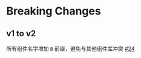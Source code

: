 # Breaking Changes

## v1 to v2

所有组件名字增加 `B` 前缀，避免与其他组件库冲突 [#24](https://github.com/yue1123/vue3-baidu-map-gl/issues/24)
